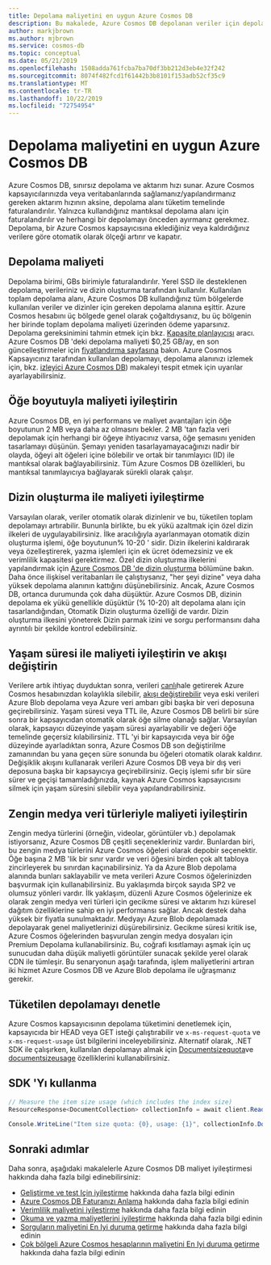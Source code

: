 ```yaml
---
title: Depolama maliyetini en uygun Azure Cosmos DB
description: Bu makalede, Azure Cosmos DB depolanan veriler için depolama maliyetlerinin nasıl yönetileceği açıklanmaktadır
author: markjbrown
ms.author: mjbrown
ms.service: cosmos-db
ms.topic: conceptual
ms.date: 05/21/2019
ms.openlocfilehash: 1508adda761fcba7ba70df3bb212d3eb4e32f242
ms.sourcegitcommit: 8074f482fcd1f61442b3b8101f153adb52cf35c9
ms.translationtype: MT
ms.contentlocale: tr-TR
ms.lasthandoff: 10/22/2019
ms.locfileid: "72754954"
---
```

# <a name="optimize-storage-cost-in-azure-cosmos-db"></a>Depolama maliyetini en uygun Azure Cosmos DB

Azure Cosmos DB, sınırsız depolama ve aktarım hızı sunar. Azure Cosmos kapsayıcılarınızda veya veritabanlarında sağlamanız/yapılandırmanız gereken aktarım hızının aksine, depolama alanı tüketim temelinde faturalandırılır. Yalnızca kullandığınız mantıksal depolama alanı için faturalandırılır ve herhangi bir depolamayı önceden ayırmanız gerekmez. Depolama, bir Azure Cosmos kapsayıcısına eklediğiniz veya kaldırdığınız verilere göre otomatik olarak ölçeği artırır ve kapatır.

## <a name="storage-cost"></a>Depolama maliyeti

Depolama birimi, GBs birimiyle faturalandırılır. Yerel SSD ile desteklenen depolama, verileriniz ve dizin oluşturma tarafından kullanılır. Kullanılan toplam depolama alanı, Azure Cosmos DB kullandığınız tüm bölgelerde kullanılan veriler ve dizinler için gereken depolama alanına eşittir. Azure Cosmos hesabını üç bölgede genel olarak çoğaltdıysanız, bu üç bölgenin her birinde toplam depolama maliyeti üzerinden ödeme yaparsınız. Depolama gereksinimini tahmin etmek için bkz. [Kapasite planlayıcısı](https://www.documentdb.com/capacityplanner) aracı. Azure Cosmos DB 'deki depolama maliyeti $0,25 GB/ay, en son güncelleştirmeler için [fiyatlandırma sayfasına](https://azure.microsoft.com/pricing/details/cosmos-db/) bakın. Azure Cosmos Kapsayıcınız tarafından kullanılan depolamayı, depolama alanınızı izlemek için, bkz. [izleyici Azure Cosmos DB](monitor-accounts.md)) makaleyi tespit etmek için uyarılar ayarlayabilirsiniz.

## <a name="optimize-cost-with-item-size"></a>Öğe boyutuyla maliyeti iyileştirin

Azure Cosmos DB, en iyi performans ve maliyet avantajları için öğe boyutunun 2 MB veya daha az olmasını bekler. 2 MB 'tan fazla veri depolamak için herhangi bir öğeye ihtiyacınız varsa, öğe şemasını yeniden tasarlamayı düşünün. Şemayı yeniden tasarlayamayacağınızı nadir bir olayda, öğeyi alt öğeleri içine bölebilir ve ortak bir tanımlayıcı (ID) ile mantıksal olarak bağlayabilirsiniz. Tüm Azure Cosmos DB özellikleri, bu mantıksal tanımlayıcıya bağlayarak sürekli olarak çalışır.

## <a name="optimize-cost-with-indexing"></a>Dizin oluşturma ile maliyeti iyileştirme

Varsayılan olarak, veriler otomatik olarak dizinlenir ve bu, tüketilen toplam depolamayı artırabilir. Bununla birlikte, bu ek yükü azaltmak için özel dizin ilkeleri de uygulayabilirsiniz. İlke aracılığıyla ayarlanmayan otomatik dizin oluşturma işlemi, öğe boyutunun% 10-20 ' sidir. Dizin ilkelerini kaldırarak veya özelleştirerek, yazma işlemleri için ek ücret ödemezsiniz ve ek verimlilik kapasitesi gerektirmez. Özel dizin oluşturma ilkelerini yapılandırmak için [Azure Cosmos DB 'de dizin oluşturma](indexing-policies.md) bölümüne bakın. Daha önce ilişkisel veritabanları ile çalıştıysanız, "her şeyi dizine" veya daha yüksek depolama alanının kattığını düşünebilirsiniz. Ancak, Azure Cosmos DB, ortanca durumunda çok daha düşüktür. Azure Cosmos DB, dizinin depolama ek yükü genellikle düşüktür (% 10-20) alt depolama alanı için tasarlandığından, Otomatik Dizin oluşturma özelliği de vardır. Dizin oluşturma ilkesini yöneterek Dizin parmak izini ve sorgu performansını daha ayrıntılı bir şekilde kontrol edebilirsiniz.

## <a name="optimize-cost-with-time-to-live-and-change-feed"></a>Yaşam süresi ile maliyeti iyileştirin ve akışı değiştirin

Verilere artık ihtiyaç duyduktan sonra, verileri [canlı](time-to-live.md)hale getirerek Azure Cosmos hesabınızdan kolaylıkla silebilir, [akışı değiştirebilir](change-feed.md) veya eski verileri Azure Blob depolama veya Azure veri ambarı gibi başka bir veri deposuna geçirebilirsiniz. Yaşam süresi veya TTL ile, Azure Cosmos DB belirli bir süre sonra bir kapsayıcıdan otomatik olarak öğe silme olanağı sağlar. Varsayılan olarak, kapsayıcı düzeyinde yaşam süresi ayarlayabilir ve değeri öğe temelinde geçersiz kılabilirsiniz. TTL 'yi bir kapsayıcıda veya bir öğe düzeyinde ayarladıktan sonra, Azure Cosmos DB son değiştirilme zamanından bu yana geçen süre sonunda bu öğeleri otomatik olarak kaldırır. Değişiklik akışını kullanarak verileri Azure Cosmos DB veya bir dış veri deposuna başka bir kapsayıcıya geçirebilirsiniz. Geçiş işlemi sıfır bir süre sürer ve geçişi tamamladığınızda, kaynak Azure Cosmos kapsayıcısını silmek için yaşam süresini silebilir veya yapılandırabilirsiniz.

## <a name="optimize-cost-with-rich-media-data-types"></a>Zengin medya veri türleriyle maliyeti iyileştirin 

Zengin medya türlerini (örneğin, videolar, görüntüler vb.) depolamak istiyorsanız, Azure Cosmos DB çeşitli seçenekleriniz vardır. Bunlardan biri, bu zengin medya türlerini Azure Cosmos öğeleri olarak depobir seçenektir. Öğe başına 2 MB 'lik bir sınır vardır ve veri öğesini birden çok alt tabloya zincirleyerek bu sınırdan kaçınabilirsiniz. Ya da Azure Blob depolama alanında bunları saklayabilir ve meta verileri Azure Cosmos öğelerinizden başvurmak için kullanabilirsiniz. Bu yaklaşımda birçok sayıda SP2 ve olumsuz yönleri vardır. İlk yaklaşım, düzenli Azure Cosmos öğelerinize ek olarak zengin medya veri türleri için gecikme süresi ve aktarım hızı küresel dağıtım özelliklerine sahip en iyi performansı sağlar. Ancak destek daha yüksek bir fiyatla sunulmaktadır. Medyayı Azure Blob depolamada depolayarak genel maliyetlerinizi düşürebilirsiniz. Gecikme süresi kritik ise, Azure Cosmos öğelerinden başvurulan zengin medya dosyaları için Premium Depolama kullanabilirsiniz. Bu, coğrafi kısıtlamayı aşmak için uç sunucudan daha düşük maliyetli görüntüler sunacak şekilde yerel olarak CDN ile tümleşir. Bu senaryonun aşağı tarafında, işlem maliyetlerini artıran iki hizmet Azure Cosmos DB ve Azure Blob depolama ile uğraşmanız gerekir. 

## <a name="check-storage-consumed"></a>Tüketilen depolamayı denetle

Azure Cosmos kapsayıcısının depolama tüketimini denetlemek için, kapsayıcıda bir HEAD veya GET isteği çalıştırabilir ve `x-ms-request-quota` ve `x-ms-request-usage` üst bilgilerini inceleyebilirsiniz. Alternatif olarak, .NET SDK ile çalışırken, kullanılan depolamayı almak için [Documentsizequota](https://docs.microsoft.com/previous-versions/azure/dn850325(v%3Dazure.100))ve [documentsizeusage](https://msdn.microsoft.com/library/azure/dn850324.aspx) özelliklerini kullanabilirsiniz.

## <a name="using-sdk"></a>SDK 'Yı kullanma

```csharp
// Measure the item size usage (which includes the index size)
ResourceResponse<DocumentCollection> collectionInfo = await client.ReadDocumentCollectionAsync(UriFactory.CreateDocumentCollectionUri("db", "coll"));   

Console.WriteLine("Item size quota: {0}, usage: {1}", collectionInfo.DocumentQuota, collectionInfo.DocumentUsage);
```

## <a name="next-steps"></a>Sonraki adımlar

Daha sonra, aşağıdaki makalelerle Azure Cosmos DB maliyet iyileştirmesi hakkında daha fazla bilgi edinebilirsiniz:

* [Geliştirme ve test Için iyileştirme](optimize-dev-test.md) hakkında daha fazla bilgi edinin
* [Azure Cosmos DB Faturanızı Anlama](understand-your-bill.md) hakkında daha fazla bilgi edinin
* [Verimlilik maliyetini iyileştirme](optimize-cost-throughput.md) hakkında daha fazla bilgi edinin
* [Okuma ve yazma maliyetlerini iyileştirme](optimize-cost-reads-writes.md) hakkında daha fazla bilgi edinin
* [Sorguların maliyetini En Iyi duruma getirme](optimize-cost-queries.md) hakkında daha fazla bilgi edinin
* [Çok bölgeli Azure Cosmos hesaplarının maliyetini En Iyi duruma getirme](optimize-cost-regions.md) hakkında daha fazla bilgi edinin

